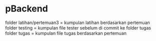 # pBackend

folder latihan/pertemuan3 = kumpulan latihan berdasarkan pertemuan <br>
folder testing            = kumpulan file tester sebelum di commit ke folder tugas <br>
folder tugas              = kumpulan file tugas berdasarkan pertemuan
